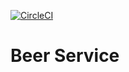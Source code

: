 [![CircleCI](https://dl.circleci.com/status-badge/img/circleci/UxUXx7ps6J9YrmUsAHoAfA/Bq55fFkXBVv3cxiD3dPLRF/tree/main.svg?style=svg)](https://dl.circleci.com/status-badge/redirect/circleci/UxUXx7ps6J9YrmUsAHoAfA/Bq55fFkXBVv3cxiD3dPLRF/tree/main)
# Beer Service

